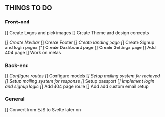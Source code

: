 ## THINGS TO DO

### Front-end

[] Create Logos and pick images
[] Create Theme and design concepts

<!-- [] Create  -->

[*] Create Navbar
[*] Create Footer
[*] Create landing page
[*] Create Signup and login pages
[*] Create Dashboard page
[] Create Settings page
[] Add 404 page
[] Work on metas

### Back-end

[*] Configure routes
[*] Configure models
[*] Setup mailing system for recieved
[] Setup mailing system for response
[*] Setup passport
[*] Implement login and signup logic
[*] Add 404 page route
[] Add add custom email setup

### General

[] Convert from EJS to Svelte later on
